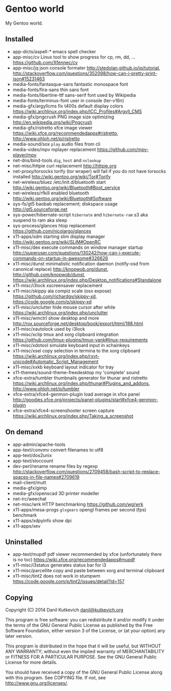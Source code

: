 Gentoo world
============

My Gentoo world.

Installed
---------

* app-dicts/aspell-*                 emacs spell checker
* app-misc/cv                        Linux tool to show progress for cp, rm, dd, ... <https://github.com/Xfennec/cv>
* app-misc/jq                        json console formater <http://stedolan.github.io/jq/tutorial>, <http://stackoverflow.com/questions/352098/how-can-i-pretty-print-json#15231463>
* media-fonts/fantasque-sans         fantastic monospace font
* media-fonts/fira-sans              thin sans font
* media-fonts/libertine-ttf          sans-serif font used by Wikipedia
* media-fonts/terminus-font          user in console (ter-v16n)
* media-gfx/argyllcms                fix t400s default display colors <https://wiki.archlinux.org/index.php/ICC_Profiles#Argyll_CMS>
* media-gfx/pngcrush                 PNG image size optimizing <http://en.wikipedia.org/wiki/Pngcrush>
* media-gfx/ristretto                xfce image viewer <https://wiki.xfce.org/recommendedapps#ristretto>, <http://www.ohloh.net/p/ristretto>
* media-sound/sox                    `play` audio files from cli
* media-video/mpv                    mplayer replacement <https://github.com/mpv-player/mpv>
* net-dns/bind-tools                 `dig`, `host` and `nslookup`
* net-misc/httpie                    curl replacement <http://httpie.org>
* net-proxy/torsocks                 torify (tor wraper) will fail if you do not have torsocks installed <http://wiki.gentoo.org/wiki/Tor#Torify>
* net-wireless/bluez                 /etc/init.d/bluetooth start <http://wiki.gentoo.org/wiki/Bluetooth#Boot_service>
* net-wireless/rfkill                enabled bluetooth <http://wiki.gentoo.org/wiki/Bluetooth#Software>
* sys-fs/gt5                         baobab replacement; diskspace usage <http://gt5.sourceforge.net>
* sys-power/hibernate-script         `hibernate` and `hibernate-ram` s3 aka suspend to ram aka sleep
* sys-process/glances                htop replacement <https://github.com/nicolargo/glances>
* x11-apps/xdm                       starting slim display manager <http://wiki.gentoo.org/wiki/SLiM#OpenRC>
* x11-misc/dex                       execute commands on window manager startup <http://superuser.com/questions/130242/how-can-i-execute-commands-on-startup-in-awesome#326626>
* x11-misc/dunst                     minimalistic notification daemon (notify-osd from canonical replace) <http://knopwob.org/dunst>, <http://github.com/knopwob/dunst>, <https://wiki.archlinux.org/index.php/Desktop_notifications#Standalone>
* x11-misc/i3lock                    xscreensaver replacement
* x11-misc/skippy                    ala compiz scale (osx expose) <https://github.com/richardgv/skippy-xd>, <https://code.google.com/p/skippy-xd>
* x11-misc/unclutter                 hide mouse cursor after while <https://wiki.archlinux.org/index.php/unclutter>
* x11-misc/wmctrl                    show desktop and more <http://rox.sourceforge.net/desktop/book/export/html/188.html>
* x11-misc/xautolock                 used by i3lock
* x11-misc/xclip                     tmux and xorg clipboard integration <https://github.com/tmux-plugins/tmux-yank#linux-requirements>
* x11-misc/xdotool                   simulate keyboard input in xchainkeys
* x11-misc/xsel                      copy selection in termina to the xorg clipboard <https://wiki.archlinux.org/index.php/rxvt-unicode#Automatic_Script_Management>
* x11-misc/xxkb                      keyboard layout indicator for tray
* x11-themes/sound-theme-freedesktop my 'complete' sound
* xfce-extra/tumbler                 thumbnails generator for thunar and ristretto <https://wiki.archlinux.org/index.php/thunar#Plugins_and_addons>, <http://www.ohloh.net/p/tumbler>
* xfce-extra/xfce4-genmon-plugin     load average in xfce panel <http://goodies.xfce.org/projects/panel-plugins/start#xfce4-genmon-plugin>
* xfce-extra/xfce4-screenshooter     screen capture <https://wiki.archlinux.org/index.php/Taking_a_screenshot>

On demand
---------

* app-admin/apache-tools
* app-text/convmv                    convert filenames to utf8
* app-text/dos2unix
* app-text/sloccount
* dev-perl/rename                    rename files by regexp <http://stackoverflow.com/questions/2709458/bash-script-to-replace-spaces-in-file-names#2709619>
* mail-client/mutt
* media-gfx/gimp
* media-gfx/openscad                 3D printer modeller
* net-irc/weechat
* net-misc/wrk                       HTTP benchmarking <https://github.com/wg/wrk>
* x11-apps/mesa-progs                `glxgears` opengl frames per second (fps) benchmark
* x11-apps/xdpyinfo                  show dpi
* x11-apps/xev

Uninstalled
-----------

* app-text/mupdf                     pdf viewer recommended by xfce (unfortunately there is no toc) <https://wiki.xfce.org/recommendedapps#mupdf>
* x11-misc/i3status                  generates status bar for i3
* x11-misc/parcellite                copy and paste between xorg and terminal clipboard
* x11-misc/tint2                     does not work in stumpwm <https://code.google.com/p/tint2/issues/detail?id=157>

Copying
-------

Copyright (C) 2014 Danil Kutkevich <danil@kutkevich.org>

This program is free software: you can redistribute it and/or modify
it under the terms of the GNU General Public License as published by
the Free Software Foundation, either version 3 of the License, or
(at your option) any later version.

This program is distributed in the hope that it will be useful,
but WITHOUT ANY WARRANTY; without even the implied warranty of
MERCHANTABILITY or FITNESS FOR A PARTICULAR PURPOSE.  See the
GNU General Public License for more details.

You should have received a copy of the GNU General Public License
along with this program. See COPYING file.
If not, see <http://www.gnu.org/licenses/>.
